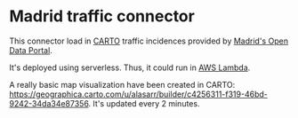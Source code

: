 # Madrid traffic connector

This connector load in [CARTO](https://carto.com)  traffic incidences provided by [Madrid's Open Data Portal](http://datos.madrid.es/portal/site/egob/menuitem.c05c1f754a33a9fbe4b2e4b284f1a5a0/?vgnextoid=40085fb0e70b7410VgnVCM2000000c205a0aRCRD&vgnextchannel=374512b9ace9f310VgnVCM100000171f5a0aRCRD&vgnextfmt=default).

It's deployed using serverless. Thus, it could run in [AWS Lambda](https://aws.amazon.com/lambda).

A really basic map visualization have been created in CARTO: https://geographica.carto.com/u/alasarr/builder/c4256311-f319-46bd-9242-34da34e87356. It's updated every 2 minutes.
